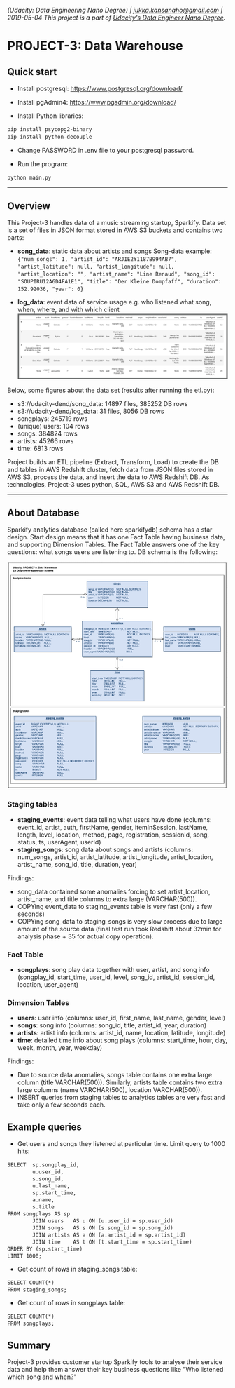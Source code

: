 _(Udacity: Data Engineering Nano Degree) | jukka.kansanaho@gmail.com | 2019-05-04_
_This project is a part of [Udacity's Data Engineer Nano Degree](https://eu.udacity.com/course/data-engineer-nanodegree--nd027)._

# PROJECT-3: Data Warehouse

## Quick start

- Install postgresql: https://www.postgresql.org/download/

- Install pgAdmin4: https://www.pgadmin.org/download/

- Install Python libraries:

```bash
pip install psycopg2-binary
pip install python-decouple
```

- Change PASSWORD in .env file to your postgresql password.

- Run the program:

```bash
python main.py
```

---

## Overview

This Project-3 handles data of a music streaming startup, Sparkify. Data set is a set of files in JSON format stored in AWS S3 buckets and contains two parts:

- **song_data**: static data about artists and songs
  Song-data example:
  `{"num_songs": 1, "artist_id": "ARJIE2Y1187B994AB7", "artist_latitude": null, "artist_longitude": null, "artist_location": "", "artist_name": "Line Renaud", "song_id": "SOUPIRU12A6D4FA1E1", "title": "Der Kleine Dompfaff", "duration": 152.92036, "year": 0}`

- **log_data**: event data of service usage e.g. who listened what song, when, where, and with which client
  ![Log-data example (log-data/2018/11/2018-11-12-events.json)](image/Udacity-DEND-C3-Project3-LogDataExample-20190504.png)

Below, some figures about the data set (results after running the etl.py):

- s3://udacity-dend/song_data: 14897 files, 385252 DB rows
- s3://udacity-dend/log_data: 31 files, 8056 DB rows
- songplays: 245719 rows
- (unique) users: 104 rows
- songs: 384824 rows
- artists: 45266 rows
- time: 6813 rows

Project builds an ETL pipeline (Extract, Transform, Load) to create the DB and tables in AWS Redshift cluster, fetch data from JSON files stored in AWS S3, process the data, and insert the data to AWS Redshift DB. As technologies, Project-3 uses python, SQL, AWS S3 and AWS Redshift DB.

---

## About Database

Sparkify analytics database (called here sparkifydb) schema has a star design. Start design means that it has one Fact Table having business data, and supporting Dimension Tables. The Fact Table answers one of the key questions: what songs users are listening to. DB schema is the following:

![SparkifyDB schema as ER Diagram](image/Udacity-DEND-C3-Project3-ERD-20190517v1.png)

### Staging tables

- **staging_events**: event data telling what users have done (columns: event_id, artist, auth, firstName, gender, itemInSession, lastName, length, level, location, method, page, registration, sessionId, song, status, ts, userAgent, userId)
- **staging_songs**: song data about songs and artists (columns: num_songs, artist_id, artist_latitude, artist_longitude, artist_location, artist_name, song_id, title, duration, year)

Findings:

- song_data contained some anomalies forcing to set artist_location, artist_name, and title columns to extra large (VARCHAR(500)).
- COPYing event_data to staging_events table is very fast (only a few seconds)
- COPYing song_data to staging_songs is very slow process due to large amount of the source data (final test run took Redshift about 32min for analysis phase + 35 for actual copy operation).

### Fact Table

- **songplays**: song play data together with user, artist, and song info (songplay_id, start_time, user_id, level, song_id, artist_id, session_id, location, user_agent)

### Dimension Tables

- **users**: user info (columns: user_id, first_name, last_name, gender, level)
- **songs**: song info (columns: song_id, title, artist_id, year, duration)
- **artists**: artist info (columns: artist_id, name, location, latitude, longitude)
- **time**: detailed time info about song plays (columns: start_time, hour, day, week, month, year, weekday)

Findings:

- Due to source data anomalies, songs table contains one extra large column (title VARCHAR(500)). Similarly, artists table contains two extra large columns (name VARCHAR(500), location VARCHAR(500)).
- INSERT queries from staging tables to analytics tables are very fast and take only a few seconds each.

## Example queries

- Get users and songs they listened at particular time. Limit query to 1000 hits:

```
SELECT  sp.songplay_id,
        u.user_id,
        s.song_id,
        u.last_name,
        sp.start_time,
        a.name,
        s.title
FROM songplays AS sp
        JOIN users   AS u ON (u.user_id = sp.user_id)
        JOIN songs   AS s ON (s.song_id = sp.song_id)
        JOIN artists AS a ON (a.artist_id = sp.artist_id)
        JOIN time    AS t ON (t.start_time = sp.start_time)
ORDER BY (sp.start_time)
LIMIT 1000;
```

- Get count of rows in staging_songs table:

```
SELECT COUNT(*)
FROM staging_songs;
```

- Get count of rows in songplays table:

```
SELECT COUNT(*)
FROM songplays;
```

## Summary

Project-3 provides customer startup Sparkify tools to analyse their service data and help them answer their key business questions like "Who listened which song and when?"
